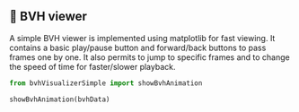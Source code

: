 ## 👀 BVH viewer <!-- {docsify-ignore} -->
A simple BVH viewer is implemented using matplotlib for fast viewing. It contains a basic play/pause button and forward/back buttons to pass frames one by one. It also permits to jump to specific frames and to change the speed of time for faster/slower playback.

```python
from bvhVisualizerSimple import showBvhAnimation

showBvhAnimation(bvhData)
```